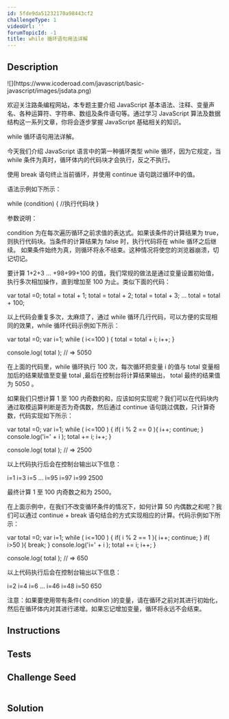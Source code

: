 ```yaml
---
id: 5fde9da51232170a98443cf2
challengeType: 1
videoUrl: ''
forumTopicId: -1
title: while 循环语句用法详解
---
```


## Description
<section id='description'>
![](https://www.icoderoad.com/javascript/basic-javascript/images/jsdata.png)

欢迎关注路条编程网站，本专题主要介绍 JavaScript 基本语法、注释、变量声名、各种运算符、字符串、数组及条件语句等。通过学习 JavaScript 算法及数据结构这一系列文章，你将会逐步掌握 JavaScript 基础相关的知识。
	
while 循环语句用法详解。

今天我们介绍 JavaScript 语言中的第一种循环类型 while 循环，因为它规定，当 while 条件为真时，循环体内的代码块才会执行，反之不执行。

使用 break 语句终止当前循环，并使用 continue 语句跳过循环中的值。

语法示例如下所示：

while (condition) {
//执行代码块
}

参数说明：

condition 为在每次遍历循环之前求值的表达式。如果该条件的计算结果为 true，则执行代码块。当条件的计算结果为 false 时，执行代码将在 while 循环之后继续。    如果条件始终为真，则循环将永不结束。这种情况将使您的浏览器崩溃，切记切记。

要计算 1+2+3 ... +98+99+100 的值，我们常规的做法是通过变量设置初始值，执行多次相加操作，直到增加至 100 为止。类似下面的代码：

var total =0;
total = total + 1;
total = total + 2;
total = total + 3;
...
total = total + 100;

以上代码会重复多次，太麻烦了，通过 while 循环几行代码，可以方便的实现相同的效果，while 循环代码示例如下所示：

var total =0;
var i=1;
while ( i<=100 ) {
  total = total + i;
  i++;
}

console.log( total ); // => 5050

在上面的代码里，while 循环执行 100 次，每次循环把变量 i 的值与 total 变量相加后的结果赋值至变量 total ,最后在控制台将计算结果输出， total 最终的结果值为 5050 。

如果我们只想计算 1 至 100 内奇数的和，应该如何实现呢？我们可以在代码块内通过取模运算判断是否为奇偶数，然后通过 continue 语句跳过偶数，只计算奇数，代码实现如下所示：

var total =0;
var i=1;
while ( i<=100 ) {
  if( i % 2 == 0 ){
    i++;
    continue;
  }
  console.log('i=' + i );
  total += i;
  i++;
}

console.log( total ); // => 2500

以上代码执行后会在控制台输出以下信息：

i=1
i=3
i=5
...
i=95
i=97
i=99
2500

最终计算 1 至 100 内奇数之和为 2500。

在上面示例中，在我们不改变循环条件的情况下，如何计算 50 内偶数之和呢？我们可以通过 continue  + break 语句结合的方式实现相应的计算。代码示例如下所示：

var total =0;
var i=1;
while ( i<=100 ) {
  if( i % 2 == 1 ){
    i++;
    continue;
  }
  if( i>50 ){
    break;
  }
  console.log('i=' + i );
  total += i;
  i++;
}

console.log( total ); // => 650

以上代码执行后会在控制台输出以下信息：

i=2
i=4
i=6
...
i=46
i=48
i=50
650

注意：如果要使用带有条件( condition )的变量，请在循环之前对其进行初始化，然后在循环体内对其进行递增。如果忘记增加变量，循环将永远不会结束。

</section>

## Instructions
<section id='instructions'>

</section>

## Tests
<section id='tests'>

</section>

## Challenge Seed
<section id='challengeSeed'>

<div id='js-seed'>

```js

```

</div>



</section>

## Solution
<section id='solution'>


</section>

